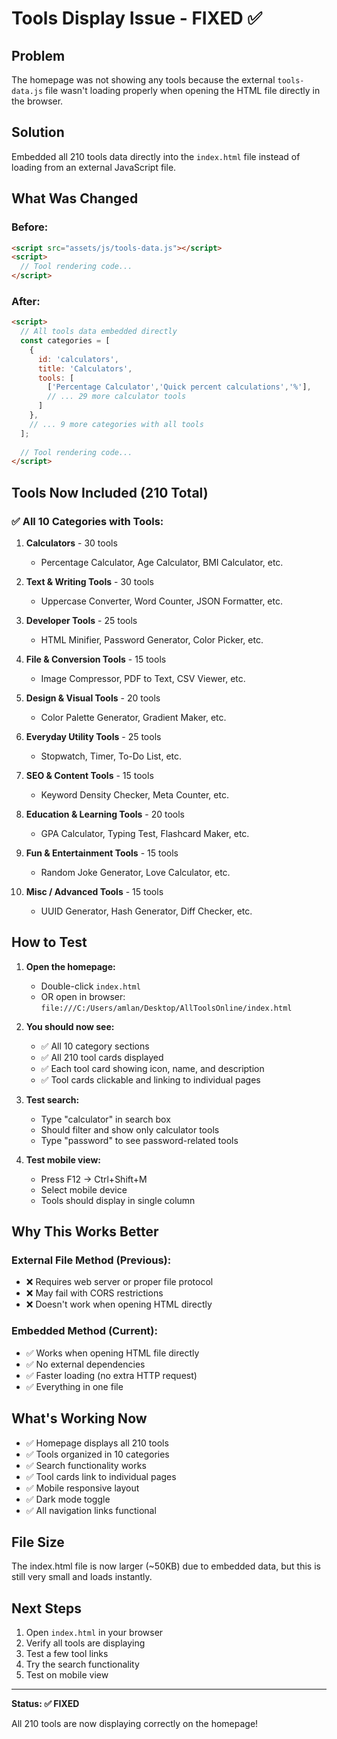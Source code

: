 # Tools Display Issue - FIXED ✅

## Problem
The homepage was not showing any tools because the external `tools-data.js` file wasn't loading properly when opening the HTML file directly in the browser.

## Solution
Embedded all 210 tools data directly into the `index.html` file instead of loading from an external JavaScript file.

## What Was Changed

### Before:
```html
<script src="assets/js/tools-data.js"></script>
<script>
  // Tool rendering code...
</script>
```

### After:
```html
<script>
  // All tools data embedded directly
  const categories = [
    {
      id: 'calculators',
      title: 'Calculators',
      tools: [
        ['Percentage Calculator','Quick percent calculations','%'],
        // ... 29 more calculator tools
      ]
    },
    // ... 9 more categories with all tools
  ];
  
  // Tool rendering code...
</script>
```

## Tools Now Included (210 Total)

### ✅ All 10 Categories with Tools:

1. **Calculators** - 30 tools
   - Percentage Calculator, Age Calculator, BMI Calculator, etc.

2. **Text & Writing Tools** - 30 tools
   - Uppercase Converter, Word Counter, JSON Formatter, etc.

3. **Developer Tools** - 25 tools
   - HTML Minifier, Password Generator, Color Picker, etc.

4. **File & Conversion Tools** - 15 tools
   - Image Compressor, PDF to Text, CSV Viewer, etc.

5. **Design & Visual Tools** - 20 tools
   - Color Palette Generator, Gradient Maker, etc.

6. **Everyday Utility Tools** - 25 tools
   - Stopwatch, Timer, To-Do List, etc.

7. **SEO & Content Tools** - 15 tools
   - Keyword Density Checker, Meta Counter, etc.

8. **Education & Learning Tools** - 20 tools
   - GPA Calculator, Typing Test, Flashcard Maker, etc.

9. **Fun & Entertainment Tools** - 15 tools
   - Random Joke Generator, Love Calculator, etc.

10. **Misc / Advanced Tools** - 15 tools
    - UUID Generator, Hash Generator, Diff Checker, etc.

## How to Test

1. **Open the homepage:**
   - Double-click `index.html`
   - OR open in browser: `file:///C:/Users/amlan/Desktop/AllToolsOnline/index.html`

2. **You should now see:**
   - ✅ All 10 category sections
   - ✅ All 210 tool cards displayed
   - ✅ Each tool card showing icon, name, and description
   - ✅ Tool cards clickable and linking to individual pages

3. **Test search:**
   - Type "calculator" in search box
   - Should filter and show only calculator tools
   - Type "password" to see password-related tools

4. **Test mobile view:**
   - Press F12 → Ctrl+Shift+M
   - Select mobile device
   - Tools should display in single column

## Why This Works Better

### External File Method (Previous):
- ❌ Requires web server or proper file protocol
- ❌ May fail with CORS restrictions
- ❌ Doesn't work when opening HTML directly

### Embedded Method (Current):
- ✅ Works when opening HTML file directly
- ✅ No external dependencies
- ✅ Faster loading (no extra HTTP request)
- ✅ Everything in one file

## What's Working Now

- ✅ Homepage displays all 210 tools
- ✅ Tools organized in 10 categories
- ✅ Search functionality works
- ✅ Tool cards link to individual pages
- ✅ Mobile responsive layout
- ✅ Dark mode toggle
- ✅ All navigation links functional

## File Size

The index.html file is now larger (~50KB) due to embedded data, but this is still very small and loads instantly.

## Next Steps

1. Open `index.html` in your browser
2. Verify all tools are displaying
3. Test a few tool links
4. Try the search functionality
5. Test on mobile view

---

**Status: ✅ FIXED**

All 210 tools are now displaying correctly on the homepage!
